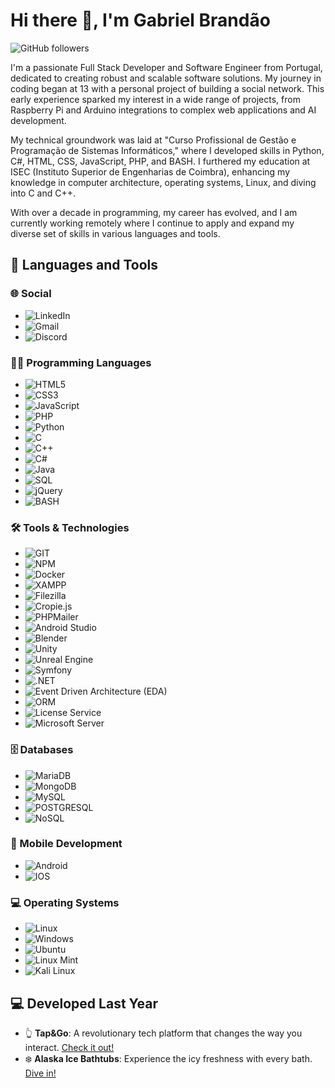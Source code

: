 # Hi there 👋, I'm Gabriel Brandão
![GitHub followers](https://img.shields.io/github/followers/bakill3?label=Follow&style=social)

I'm a passionate Full Stack Developer and Software Engineer from Portugal, dedicated to creating robust and scalable software solutions. My journey in coding began at 13 with a personal project of building a social network. This early experience sparked my interest in a wide range of projects, from Raspberry Pi and Arduino integrations to complex web applications and AI development.

My technical groundwork was laid at "Curso Profissional de Gestão e Programação de Sistemas Informáticos," where I developed skills in Python, C#, HTML, CSS, JavaScript, PHP, and BASH. I furthered my education at ISEC (Instituto Superior de Engenharias de Coimbra), enhancing my knowledge in computer architecture, operating systems, Linux, and diving into C and C++.

With over a decade in programming, my career has evolved, and I am currently working remotely where I continue to apply and expand my diverse set of skills in various languages and tools.


## 🚀 Languages and Tools

### 🌐 Social
- ![LinkedIn](https://img.shields.io/badge/-LinkedIn-0077B5?style=flat&logo=LinkedIn&logoColor=white)
- ![Gmail](https://img.shields.io/badge/-Gmail-D14836?style=flat&logo=Gmail&logoColor=white)
- ![Discord](https://img.shields.io/badge/-Discord-7289DA?style=flat&logo=Discord&logoColor=white)

### 👨‍💻 Programming Languages
- ![HTML5](https://img.shields.io/badge/HTML5-E34F26?style=for-the-badge&logo=html5&logoColor=white)
- ![CSS3](https://img.shields.io/badge/CSS3-1572B6?style=for-the-badge&logo=css3&logoColor=white)
- ![JavaScript](https://img.shields.io/badge/JavaScript-F7DF1E?style=for-the-badge&logo=javascript&logoColor=black)
- ![PHP](https://img.shields.io/badge/PHP-777BB4?style=for-the-badge&logo=php&logoColor=white)
- ![Python](https://img.shields.io/badge/Python-3776AB?style=for-the-badge&logo=python&logoColor=white)
- ![C](https://img.shields.io/badge/C-00599C?style=for-the-badge&logo=c&logoColor=white)
- ![C++](https://img.shields.io/badge/C++-00599C?style=for-the-badge&logo=cplusplus&logoColor=white)
- ![C#](https://img.shields.io/badge/C%23-239120?style=for-the-badge&logo=c-sharp&logoColor=white)
- ![Java](https://img.shields.io/badge/Java-007396?style=for-the-badge&logo=java&logoColor=white)
- ![SQL](https://img.shields.io/badge/SQL-4479A1?style=for-the-badge&logo=sql&logoColor=white)
- ![jQuery](https://img.shields.io/badge/jQuery-0769AD?style=for-the-badge&logo=jquery&logoColor=white)
- ![BASH](https://img.shields.io/badge/gnu%20bash-%234EAA25.svg?&style=for-the-badge&logo=gnu%20bash&logoColor=white)

### 🛠️ Tools & Technologies
- ![GIT](https://img.shields.io/badge/-GIT-F05032?style=flat&logo=git&logoColor=white)
- ![NPM](https://img.shields.io/badge/-NPM-CB3837?style=flat&logo=npm&logoColor=white)
- ![Docker](https://img.shields.io/badge/-Docker-2496ED?style=flat&logo=Docker&logoColor=white)
- ![XAMPP](https://img.shields.io/badge/-XAMPP-FB7A24?style=flat&logo=XAMPP&logoColor=white)
- ![Filezilla](https://img.shields.io/badge/-Filezilla-BF0000?style=flat&logo=Filezilla&logoColor=white)
- ![Cropie.js](https://img.shields.io/badge/-Cropie.js-FF69B4?style=flat&logo=JavaScript&logoColor=white)
- ![PHPMailer](https://img.shields.io/badge/-PHPMailer-007ACC?style=flat&logo=PHP&logoColor=white)
- ![Android Studio](https://img.shields.io/badge/Android%20Studio-3DDC84?style=for-the-badge&logo=android-studio&logoColor=white)
- ![Blender](https://img.shields.io/badge/Blender-F5792A?style=for-the-badge&logo=blender&logoColor=white)
- ![Unity](https://img.shields.io/badge/Unity-000000?style=for-the-badge&logo=unity&logoColor=white)
- ![Unreal Engine](https://img.shields.io/badge/unreal%20engine-%23313131.svg?&style=for-the-badge&logo=unreal%20engine&logoColor=white)
- ![Symfony](https://img.shields.io/badge/-Symfony-000000?style=flat&logo=Symfony&logoColor=white)
- ![.NET](https://img.shields.io/badge/-.NET-512BD4?style=flat&logo=.NET&logoColor=white)
- ![Event Driven Architecture (EDA)](https://img.shields.io/badge/-EDA-007ACC?style=flat&logo=Architecture&logoColor=white)
- ![ORM](https://img.shields.io/badge/-ORM-007ACC?style=flat&logo=ORM&logoColor=white)
- ![License Service](https://img.shields.io/badge/-License%20Service-007ACC?style=flat&logo=License&logoColor=white)
- ![Microsoft Server](https://img.shields.io/badge/-Microsoft%20Server-007ACC?style=flat&logo=Microsoft&logoColor=white)

### 🗄️ Databases
- ![MariaDB](https://img.shields.io/badge/-MariaDB-C0765A?style=flat&logo=MariaDB&logoColor=white)
- ![MongoDB](https://img.shields.io/badge/-MongoDB-47A248?style=flat&logo=MongoDB&logoColor=white)
- ![MySQL](https://img.shields.io/badge/-MySQL-4479A1?style=flat&logo=MySQL&logoColor=white)
- ![POSTGRESQL](https://img.shields.io/badge/-POSTGRESQL-336791?style=flat&logo=PostgreSQL&logoColor=white)
- ![NoSQL](https://img.shields.io/badge/-NoSQL-000000?style=flat&logo=NoSQL&logoColor=white)

### 📱 Mobile Development
- ![Android](https://img.shields.io/badge/-Android-3DDC84?style=flat&logo=Android&logoColor=white)
- ![IOS](https://img.shields.io/badge/-IOS-000000?style=flat&logo=IOS&logoColor=white)

### 💻 Operating Systems
- ![Linux](https://img.shields.io/badge/-Linux-FCC624?style=flat&logo=Linux&logoColor=black)
- ![Windows](https://img.shields.io/badge/-Windows-0078D6?style=flat&logo=Windows&logoColor=white)
- ![Ubuntu](https://img.shields.io/badge/-Ubuntu-E95420?style=flat&logo=Ubuntu&logoColor=white)
- ![Linux Mint](https://img.shields.io/badge/-Linux%20Mint-87CF3E?style=flat&logo=Linux-Mint&logoColor=white)
- ![Kali Linux](https://img.shields.io/badge/-Kali%20Linux-557C94?style=flat&logo=Kali-Linux&logoColor=white)

## 💻 Developed Last Year
- 👆 **Tap&Go**: A revolutionary tech platform that changes the way you interact. [Check it out!](https://tapgotech.com/)
- ❄️ **Alaska Ice Bathtubs**: Experience the icy freshness with every bath. [Dive in!](https://alaskaicebath.com/)
